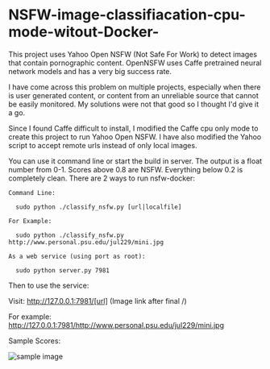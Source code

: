 # NSFW-image-classifiacation-cpu-mode-witout-Docker-
This project uses Yahoo Open NSFW (Not Safe For Work) to detect images that contain pornographic content. OpenNSFW uses Caffe pretrained neural network models and has a very big success rate.

I have come across this problem on multiple projects, especially when there is user generated content, or content from an unreliable source that cannot be easily monitored. My solutions were not that good so I thought I'd give it a go.

Since I found Caffe difficult to install, I modified the Caffe cpu only mode to create this project to run Yahoo Open NSFW. I have also modified the Yahoo script to accept remote urls instead of only local images.

You can use it command line or start the build in server. The output is a float number from 0-1. Scores above 0.8 are NSFW. Everything below 0.2 is completely clean.
There are 2 ways to run nsfw-docker:

    Command Line:

      sudo python ./classify_nsfw.py [url|localfile]

    For Example:

      sudo python ./classify_nsfw.py http://www.personal.psu.edu/jul229/mini.jpg

    As a web service (using port as root):

      sudo python server.py 7981

Then to use the service:

Visit: http://127.0.0.1:7981/[url] (Image link after final /)

For example: http://127.0.0.1:7981/http://www.personal.psu.edu/jul229/mini.jpg


Sample Scores:

![sample image](/home/adamsaj/Documents/create/333932392e6a7067.jpeg)

